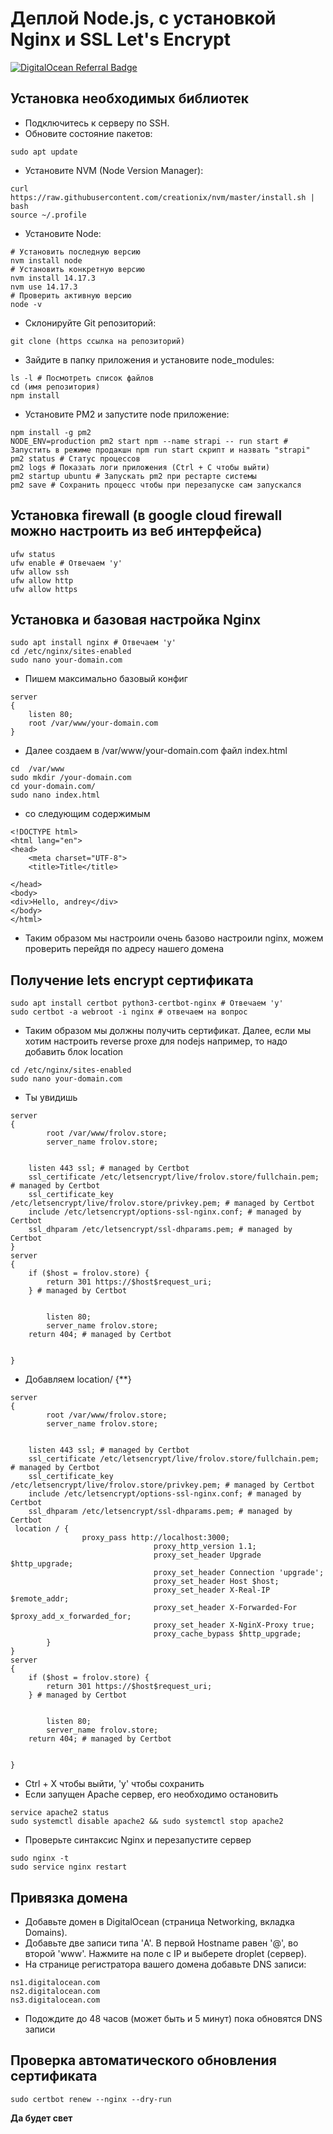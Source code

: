 # Деплой Node.js, с уcтановкой Nginx и SSL Let's Encrypt

[![DigitalOcean Referral Badge](https://web-platforms.sfo2.cdn.digitaloceanspaces.com/WWW/Badge%201.svg)](https://www.digitalocean.com/?refcode=96eb2d860a30&utm_campaign=Referral_Invite&utm_medium=Referral_Program&utm_source=badge)


 ## Установка необходимых библиотек

- Подключитесь к серверу по SSH.
- Обновите состояние пакетов:

```
sudo apt update
```
- Установите NVM (Node Version Manager):

```
curl https://raw.githubusercontent.com/creationix/nvm/master/install.sh | bash
source ~/.profile 
```
- Установите Node:

```
# Установить последную версию
nvm install node
# Установить конкретную версию
nvm install 14.17.3
nvm use 14.17.3
# Проверить активную версию 
node -v
```
- Склонируйте Git репозиторий:

```
git clone (https ссылка на репозиторий)
```
- Зайдите в папку приложения и установите node_modules:

```
ls -l # Посмотреть список файлов
cd (имя репозитория)
npm install
```
- Установите PM2 и запустите node приложение:

```
npm install -g pm2
NODE_ENV=production pm2 start npm --name strapi -- run start # Запустить в режиме продакшн npm run start скрипт и назвать "strapi"
pm2 status # Статус процессов
pm2 logs # Показать логи приложения (Ctrl + C чтобы выйти)
pm2 startup ubuntu # Запускать pm2 при рестарте системы
pm2 save # Сохранить процесс чтобы при перезапуске сам запускался
```
## Установка firewall (в google cloud firewall можно настроить из веб интерфейса)

```
ufw status
ufw enable # Oтвечаем 'y'
ufw allow ssh
ufw allow http
ufw allow https
```
## Установка и базовая настройка Nginx 
```
sudo apt install nginx # Отвечаем 'y'
cd /etc/nginx/sites-enabled
sudo nano your-domain.com
```
- Пишем максимально базовый конфиг

```
server
{
	listen 80;
	root /var/www/your-domain.com
}
```
- Далее создаем в  /var/www/your-domain.com файл index.html

```
cd  /var/www
sudo mkdir /your-domain.com
cd your-domain.com/
sudo nano index.html
```
- со следующим содержимым

```
<!DOCTYPE html>
<html lang="en">
<head>
    <meta charset="UTF-8">
    <title>Title</title>

</head>
<body>
<div>Hello, andrey</div>
</body>
</html>
```
- Таким образом мы настроили очень базово настроили nginx, можем проверить перейдя по адресу нашего домена

## Получение lets encrypt сертификата
```
sudo apt install certbot python3-certbot-nginx # Отвечаем 'y'
sudo certbot -a webroot -i nginx # отвечаем на вопрос
```
- Таким образом мы должны получить сертификат. Далее, если мы хотим настроить reverse proxe для nodejs например, то надо добавить блок location

```
cd /etc/nginx/sites-enabled
sudo nano your-domain.com
```
- Ты увидишь

```
server
{
        root /var/www/frolov.store;
        server_name frolov.store;


    listen 443 ssl; # managed by Certbot
    ssl_certificate /etc/letsencrypt/live/frolov.store/fullchain.pem; # managed by Certbot
    ssl_certificate_key /etc/letsencrypt/live/frolov.store/privkey.pem; # managed by Certbot
    include /etc/letsencrypt/options-ssl-nginx.conf; # managed by Certbot
    ssl_dhparam /etc/letsencrypt/ssl-dhparams.pem; # managed by Certbot
}
server
{
    if ($host = frolov.store) {
        return 301 https://$host$request_uri;
    } # managed by Certbot


        listen 80;
        server_name frolov.store;
    return 404; # managed by Certbot


}

```
- Добавляем location/ {**}

```
server
{
        root /var/www/frolov.store;
        server_name frolov.store;


    listen 443 ssl; # managed by Certbot
    ssl_certificate /etc/letsencrypt/live/frolov.store/fullchain.pem; # managed by Certbot
    ssl_certificate_key /etc/letsencrypt/live/frolov.store/privkey.pem; # managed by Certbot
    include /etc/letsencrypt/options-ssl-nginx.conf; # managed by Certbot
    ssl_dhparam /etc/letsencrypt/ssl-dhparams.pem; # managed by Certbot
 location / {
                proxy_pass http://localhost:3000;
                                proxy_http_version 1.1;
                                proxy_set_header Upgrade $http_upgrade;
                                proxy_set_header Connection 'upgrade';
                                proxy_set_header Host $host;
                                proxy_set_header X-Real-IP $remote_addr;
                                proxy_set_header X-Forwarded-For $proxy_add_x_forwarded_for;
                                proxy_set_header X-NginX-Proxy true;
                                proxy_cache_bypass $http_upgrade;
        }
}
server
{
    if ($host = frolov.store) {
        return 301 https://$host$request_uri;
    } # managed by Certbot


        listen 80;
        server_name frolov.store;
    return 404; # managed by Certbot


}

```
- Ctrl + X чтобы выйти, 'y' чтобы сохранить
- Если запущен Apache сервер, его необходимо остановить
```
service apache2 status
sudo systemctl disable apache2 && sudo systemctl stop apache2
```
- Проверьте синтаксис Nginx и перезапустите сервер
```
sudo nginx -t
sudo service nginx restart
```

## Привязка домена
- Добавьте домен в DigitalOcean (страница Networking, вкладка Domains).
- Добавьте две записи типа 'A'. В первой Hostname равен '@', во второй 'www'. Нажмите на поле с IP и выберете droplet (сервер).
- На странице регистратора вашего домена добавьте DNS записи:
```
ns1.digitalocean.com
ns2.digitalocean.com
ns3.digitalocean.com
```
- Подождите до 48 часов (может быть и 5 минут) пока обновятся DNS записи

## Проверка автоматического обновления сертификата
```
sudo certbot renew --nginx --dry-run
```

**Да будет свет**
